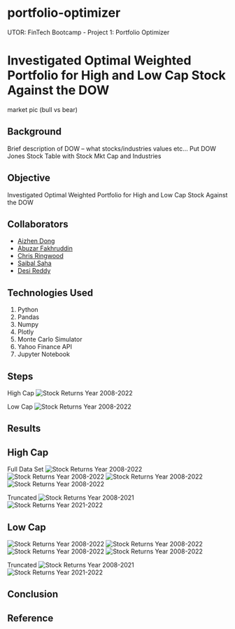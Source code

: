 # portfolio-optimizer
UTOR: FinTech Bootcamp - Project 1: Portfolio Optimizer


# Investigated Optimal Weighted Portfolio for High and Low Cap Stock Against the DOW

market pic (bull vs bear)

## **Background**

Brief description of DOW – what stocks/industries values etc…
Put DOW Jones Stock Table with Stock Mkt Cap and Industries

## **Objective**

Investigated Optimal Weighted Portfolio for High and Low Cap Stock Against the DOW


## **Collaborators**
* [Aizhen Dong](https://github.com/JD-Yue)
* [Abuzar Fakhruddin](https://github.com/AbuzarF)
* [Chris Ringwood](https://github.com/KristopherGit)
* [Saibal Saha](https://github.com/saibal-saha)
* [Desi Reddy](https://github.com/Rebel1124)


## **Technologies Used**
1. Python
2. Pandas
3. Numpy
4. Plotly
5. Monte Carlo Simulator
6. Yahoo Finance API
7. Jupyter Notebook


## **Steps**

High Cap
![Stock Returns Year 2008-2022](Images/1-stock-returns.png)

Low Cap
![Stock Returns Year 2008-2022](Images/LC_stock-returns.png)

## **Results**




## High Cap

Full Data Set
![Stock Returns Year 2008-2022](Images/HC_pie.png)
![Stock Returns Year 2008-2022](Images/HC_Efficient.png)
![Stock Returns Year 2008-2022](Images/HC_Cumulative.png)
![Stock Returns Year 2008-2022](Images/HC_Descriptive.png)

Truncated
![Stock Returns Year 2008-2021](Images/HC_Truncated_Pie.png)
![Stock Returns Year 2021-2022](Images/HC_OneYear_Descriptive.png)


## Low Cap

![Stock Returns Year 2008-2022](Images/LC_Pie.png)
![Stock Returns Year 2008-2022](Images/LC_Efficient.png)
![Stock Returns Year 2008-2022](Images/LC_Cumulative.png)
![Stock Returns Year 2008-2022](Images/LC_Descriptive.png)

Truncated
![Stock Returns Year 2008-2021](Images/LC_Truncated_Pie.png)
![Stock Returns Year 2021-2022](Images/LC_OneYear_Descriptive.png)



## **Conclusion**


## **Reference**






